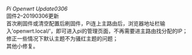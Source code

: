 *Pi Openwrt Update0306*  
固件2–20190306更新  
首次刷固件或清空配置后刷固件，Pi连上主路由后，浏览器地址栏输入’openwrt.local/’，即可进入pi的管理页面，不再需要进主路由找分配的IP；  
修正一些情况下默认主题不为骚红主题的问题；  
其他小修复。  
